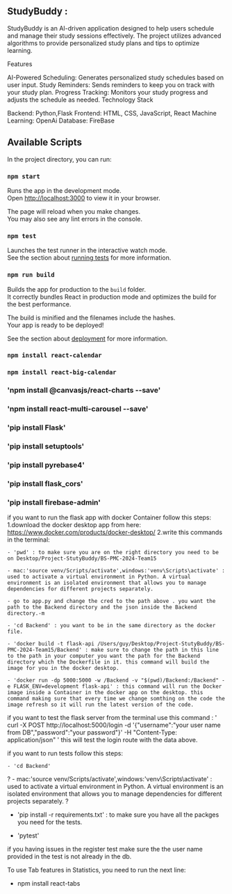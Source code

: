 ## StudyBuddy : 

StudyBuddy is an AI-driven application designed to help users schedule and manage their study sessions effectively. The project utilizes advanced algorithms to provide personalized study plans and tips to optimize learning.

Features

AI-Powered Scheduling: Generates personalized study schedules based on user input.
Study Reminders: Sends reminders to keep you on track with your study plan.
Progress Tracking: Monitors your study progress and adjusts the schedule as needed.
Technology Stack

Backend: Python,Flask
Frontend: HTML, CSS, JavaScript, React
Machine Learning: OpenAi
Database: FireBase



## Available Scripts

In the project directory, you can run:

### `npm start`

Runs the app in the development mode.\
Open [http://localhost:3000](http://localhost:3000) to view it in your browser.

The page will reload when you make changes.\
You may also see any lint errors in the console.

### `npm test`

Launches the test runner in the interactive watch mode.\
See the section about [running tests](https://facebook.github.io/create-react-app/docs/running-tests) for more information.

### `npm run build`

Builds the app for production to the `build` folder.\
It correctly bundles React in production mode and optimizes the build for the best performance.

The build is minified and the filenames include the hashes.\
Your app is ready to be deployed!

See the section about [deployment](https://facebook.github.io/create-react-app/docs/deployment) for more information.

### `npm install react-calendar`

### `npm install react-big-calendar`

### 'npm install @canvasjs/react-charts --save'

### 'npm install react-multi-carousel --save'

### 'pip install Flask'

### 'pip install setuptools'

### 'pip install pyrebase4'

### 'pip install flask_cors'

### 'pip install firebase-admin'

if you want to run the flask app with docker Container follow this steps:
1.download the docker desktop app from here: https://www.docker.com/products/docker-desktop/
2.write this commands in the terminal:

    - 'pwd' : to make sure you are on the right directory you need to be on Desktop/Project-StutyBuddy/BS-PMC-2024-Team15

    - mac:'source venv/Scripts/activate',windows:'venv\Scripts\activate' : used to activate a virtual environment in Python. A virtual environment is an isolated environment that allows you to manage dependencies for different projects separately.

    - go to app.py and change the cred to the path above . you want the path to the Backend directory and the json inside the Backend directory.-m

    - 'cd Backend' : you want to be in the same directory as the docker file.

    - 'docker build -t flask-api /Users/guy/Desktop/Project-StutyBuddy/BS-PMC-2024-Team15/Backend' : make sure to change the path in this line to the path in your computer you want the path for the Backend directory which the Dockerfile in it. this command will build the image for you in the docker desktop.

    - 'docker run -dp 5000:5000 -w /Backend -v "$(pwd)/Backend:/Backend" -e FLASK_ENV=development flask-api' : this command will run the Docker image inside a Container in the docker app on the desktop. this command making sure that every time we change somthing on the code the image refresh so it will run the latest version of the code.

if you want to test the flask server from the terminal use this command :
' curl -X POST http://localhost:5000/login -d '{"username":"your user name from DB","password":"your password"}' -H "Content-Type: application/json" '
this will test the login route with the data above.

if you want to run tests follow this steps:

    - 'cd Backend'

? - mac:'source venv/Scripts/activate',windows:'venv\Scripts\activate' : used to activate a virtual environment in Python. A virtual environment is an isolated environment that allows you to manage dependencies for different projects separately. ?

- 'pip install -r requirements.txt' : to make sure you have all the packges you need for the tests.

- 'pytest'

if you having issues in the register test make sure the the user name provided in the test is not already in the db.

To use Tab features in Statistics, you need to run the next line:

- npm install react-tabs
